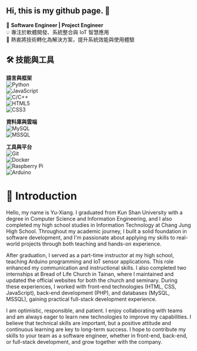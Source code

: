 ## Hi, this is my github page. 👋

🎯 **Software Engineer | Project Engineer**  
💡 專注於軟體開發、系統整合與 IoT 智慧應用  
🚀 熱衷將技術轉化為解決方案，提升系統效能與使用體驗

## 🛠 技能與工具
**語言與框架**  
![Python](https://img.shields.io/badge/Python-3776AB?logo=python&logoColor=white)  
![JavaScript](https://img.shields.io/badge/JavaScript-F7DF1E?logo=javascript&logoColor=black)  
![C/C++](https://img.shields.io/badge/C/C++-00599C?logo=c%2B%2B&logoColor=white)  
![HTML5](https://img.shields.io/badge/HTML5-E34F26?logo=html5&logoColor=white)  
![CSS3](https://img.shields.io/badge/CSS3-1572B6?logo=css3&logoColor=white) 

**資料庫與雲端**  
![MySQL](https://img.shields.io/badge/MySQL-4479A1?logo=mysql&logoColor=white)  
![MSSQL](https://img.shields.io/badge/MSSQL-CC2927?logo=microsoftsqlserver&logoColor=white) 

**工具與平台**  
![Git](https://img.shields.io/badge/Git-F05032?logo=git&logoColor=white)  
![Docker](https://img.shields.io/badge/Docker-2496ED?logo=docker&logoColor=white)  
![Raspberry Pi](https://img.shields.io/badge/Raspberry%20Pi-A22846?logo=raspberrypi&logoColor=white)  
![Arduino](https://img.shields.io/badge/Arduino-00979D?logo=arduino&logoColor=white)

📌 Introduction
===
Hello, my name is Yu-Xiang. I graduated from Kun Shan University with a degree in Computer Science and Information Engineering, and I also completed my high school studies in Information Technology at Chang Jung High School. Throughout my academic journey, I built a solid foundation in software development, and I'm passionate about applying my skills to real-world projects through both teaching and hands-on experience.

After graduation, I served as a part-time instructor at my high school, teaching Arduino programming and IoT sensor applications. This role enhanced my communication and instructional skills. I also completed two internships at Bread of Life Church in Tainan, where I maintained and updated the official websites for both the church and seminary. During these experiences, I worked with front-end technologies (HTML, CSS, JavaScript), back-end development (PHP), and databases (MySQL, MSSQL), gaining practical full-stack development experience.

I am optimistic, responsible, and patient. I enjoy collaborating with teams and am always eager to learn new technologies to improve my capabilities. I believe that technical skills are important, but a positive attitude and continuous learning are key to long-term success. I hope to contribute my skills to your team as a software engineer, whether in front-end, back-end, or full-stack development, and grow together with the company.
